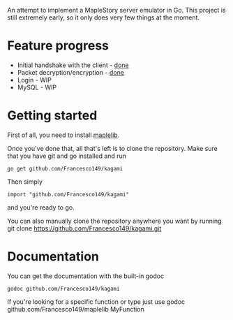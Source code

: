 An attempt to implement a MapleStory server emulator in Go.
This project is still extremely early, so it only does very few things at the moment.

Feature progress
============
* Initial handshake with the client - [done](http://www.hnng.moe/f/49)
* Packet decryption/encryption - [done](http://hnng.moe/f/4m)
* Login - WIP
* MySQL - WIP

Getting started
============
First of all, you need to install [maplelib](https://github.com/Francesco149/maplelib).

Once you've done that, all that's left is to clone the repository.
Make sure that you have git and go installed and run

    go get github.com/Francesco149/kagami
    
Then simply

    import "github.com/Francesco149/kagami"
    
and you're ready to go.

You can also manually clone the repository anywhere you want by running
    git clone https://github.com/Francesco149/kagami.git
    
Documentation
============
You can get the documentation with the built-in godoc 

    godoc github.com/Francesco149/kagami
    
If you're looking for a specific function or type just use
    godoc github.com/Francesco149/maplelib MyFunction